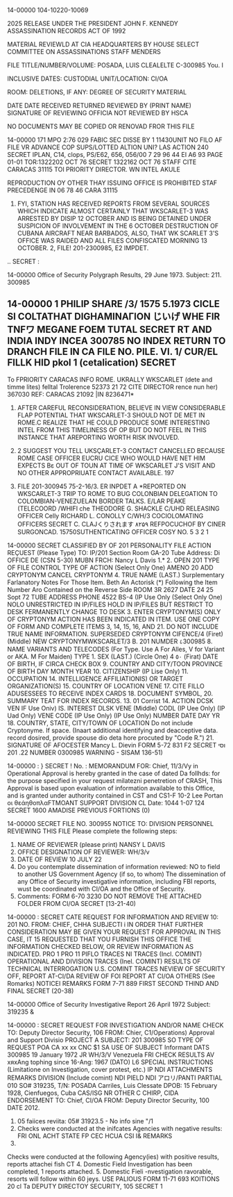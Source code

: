 14-00000
104-10220-10069

2025 RELEASE UNDER THE PRESIDENT JOHN F. KENNEDY ASSASSINATION RECORDS ACT OF 1992

MATERIAL REVIEWLD AT CIA HEADQUARTERS BY
HOUSE SELECT COMMITTEE ON ASSASSINATIONS STAFF MENDERS

FILE TITLE/NUMBER/VOLUME: POSADA, LUIS CLEALELTE
C-300985
You. I

INCLUSIVE DATES: 
CUSTODIAL UNIT/LOCATION: CI/OA

ROOM: 
DELETIONS, IF ANY: DEGREE OF SECURITY MATERIAL

DATE DATE
RECEIVED RETURNED REVIEWED BY (PRINT NAME) SIGNATURE OF REVIEWING OFFICIA
NOT REVIEWED BY HSCA

NO DOCUMENTS MAY BE COPIED OR RENOVAD FROR THIS FILE

14-00000
171 MPO 2:76
029
FABIC SEC DISSE BY 
1 11430UNIT NO FILO
AF FILE 
VR
ADVANCE COP SUPS/LOTTED 
ALTION UNI?
LAS ACTION 240
SECRET
IPLAN, C14, clops,
PS/E62, 656, 056/00
7 29 96 44 ΕΙ Α6 93 PAGE 01-01
TOR:1322202 OCT 76
SECRET 1322162 OCT 76 STAFF
CITE CARACAS 31115
TOI PRIORITY DIRECTOR.
WN INTEL AKULE

REPRODUCTION OY OTHER THAY
ISSUING OFFICE IS PROHIBITED
STAF PRECEDENGE
IN 06 78 46
CARA 31115

1. FYI, STATION HAS RECEIVED REPORTS FROM SEVERAL SOURCES
WHICH INDICATE ALMOST CERTAINLY THAT WKSCARLET-3 WAS ARRESTED BY
DISIP 12 OCTOBER AND IS BEING DETAINED UNDER SUSPICION OF
INVOLVEMENT IN THE 6 OCTOBER DESTRUCTION OF CUBANA AIRCRAFT NEAR
BARBADOS, ALSO, THAT WK SCARLET 3'S OFFICE WAS RAIDED AND ALL
FILES CONFISCATED MORNING 13 OCTOBER.
2, FILE! 201-2300985, E2 IMPDET.

.. SECRET
:

14-00000
Office of Security
Polygraph Results, 29 June 1973.
Subject: 211. 300985

14-00000
1
PHILIP SHARE
/3/
1575
5.1973
CICLE SI COLTATHAT DIGHAMINAΓΙΟΝ 
じいげ
WHE FIR TNFワ
MEGANE FOEM
TUTAL
SECRET
RT AND INDIA INDY
INCEA
300785
NO INDEX 
RETURN TO 
DRANCH 
FILE IN CA FILE NO.
PILE. VI. 1/ CUR/EL
FILLK HID
pkol
1 (cetalication)
SECRET
-
To FPRIORITY CARACAS INFO ROME.
UKRALLY WKSCARLET
(dete and timme lites)
felltal
Trolerence
52373 21 72
CITE DIRECTOR
rence nun her)
367030
REF: CARACAS 21092 |IN 8236471*

1. AFTER CAREFUL RECONSIDERATION, BELIEVE IN VIEW CONSIDERABLE
FLAP POTENTIAL THAT WKSCARLET-3 SHOULD NOT DE MET IN ROME.C
REALIZE THAT HE COULD PRODUCE SOME INTERESTING INTEL FROM THIS
TIMELINESS OF
OP BUT DO NOT FEEL IN THIS INSTANCE THAT AREPORTING WORTH RISK
INVOLVED.

2. 2
SUGGEST YOU TELL UKSÇARLET-3 CONTACT CANCELLED BECAUSE
ROME CASE OFFICER EUCRU CICE WHO WOULD HAVE NET HIM EXPECTS Bε
OUT OF TOUN AT TIME OF WKSCARLET J'S VISIT AND NO OTHER APPROPRIUATE
CONTACT AVAILABLE.
197
3. FILE 201-300945 75-2-16/3. ER INPDET A
*REPORTED ON WKSCARLET-3 TRIP TO ROME TO BUG COLONBIAN DELEGATION TO
COLOMBIAN-VENEZUELAN BORDER TALKS.
E/LAR PEAKE (TELECOORD
/WHIFI che
THEODORE G. SHACKLE
C/UHD
RELEASING OFFICER
Celly
RICHARD L. CONOLLY
C/WH/3
COCIOLOMATING OFFICERS
SECRET
C. CLAJくりされます
۸۲۵۹
REFPOCUCHOF BY CINER SURGONCAD.
15750SUTHENTICATING
OFFICER
COSY NO.
5
3
2
1

14-00000
SECRET
CLASSIFIED BY OF
201 PERSONALITY FILE ACTION REÇUEST
(Please Type)
TO: IP/201 Section Room GA-20 Tube Address: Di
OFFICE DE
(CSN 5-30)
MUBN
FRCH: Nancy L Davis
1.* 2.
OPEN 201
TYPE OF FILE CONTROL
TYPE OF ACTION
(Select Only One)
ΑΜΕΝΟ 20
ADD CRYPTONYM
CANCEL CRYPTONYM
4. TRUE NAME
(LAST.)
Surplementary Farlanatory Notes For Those Item.
Beth An Actorisk (*) Following the Item Number
Aro Contained on the Reverse Side
ROOM
3R 2627
DATE
24
25 Sopt 72
TUBE ADDRESS
PHONE
4522
BS-4
(IP Use Only
(Select Only One)
NOLO UNRESTRICTED IN IP/FILES
HOLD IN IP/FILES BUT RESTRICT TO DESK
FERMANENTLY CHANGE TO DESK
3. ENTER CRYPTONYM(S) ONLY OF CRYPTONYM ACTION HAS BEEN INDICATED IN ITEM.
USE ONE COPY OF FORM AND COMPLETE ITEMS 3, 14, 15, 16, AND 21. DO NOT INCLUDE
TRUE NAME INFORMATION.
SUPERSEDED CRYPTONYM CIFENCE/4
(Firet)
(Middle)
NEW CRYPTONYMWKSCARLET/3
B. 201 NUMDER
८300985
8. NAME VARIANTS AND TELECODES (For Type. Use A For Alles, V for Variant or AKA. M For Maiden)
TYPE
1.
SEX
(LAST.)
(Circle One)
4
٥٠
(Firat)
DATE OF BIRTH,
IF CIRCA CHECK BOX
9. COUNTRY AND CITY/TOON PROVINCE OF BIRTH
DAY
MONTH
YEAR
10. CITIZENSHIP
(IP Lise Only) 11. OCCUPATION
14. INTELLIGENCE AFFILIATIONIS) OR TARGET ORGANIZATION(S)
15. COUNTRY OF LOCATION
VENE
17. CITE FILLO ADUSESSEES TO RECEIVE INDEX CARDS
18. DOCUMENT SYMBOL,
20. SUMMARY TEAT FOR
INDEX RECORDS.
13. 01 Corrist 14. ACTION DCSK
VEN
IF Use Oniv) IS. INTEREST DLSK
VENE
(Middle)
CODL
(IP Uee Only)
(IP Uad Only)
VENE
CODE
(IP Use Only)
(IP Use Only)
NUMBER
DATE
DAY
YR 18. COUNTRY, STATE, CITY/TOWN OF LOCATION
Do not include Cryptonyme. If space.
(Inaart additional identifying and deacceptive data.
record dosired, provide spouse dio deta hore procuted by "Code R.")
21. SIGNATURE OF AFOCESTER
Mancy L. Dievin
FORM
5-72
831
F2
SECRET
וסי
22. 201 NUMBER
0300985
WARNING - SISAM
136-51)

14-00000
:
}
SECRET
!
No.
:
MEMORANDUM FOR: Chief, 11/3/Vy in
Operational Approval is hereby granted in the case of
dated Da follhds:
for the purpose specified in your request
milatezni penetretion of CRASH,
This Approval is based upon evaluation of information available to this
Office, and is granted under authority contained in CST and CS1-F 10-2
Lee Portan
οι θεάηθοπλαFTMOANT SUPPORT DIVISION
CL
Date:
1044
1-07 124
SECRET
1600
AMADISE PREVIOUS FORTIONS
(0)

14-00000
SECRET
FILE NO.
300955
NOTICE TO: DIVISION PERSONNEL REVIEWING THIS FILE
Please complete the following steps:
1. NAME OF REVIEWER (please print)
NANSY L DAVIS
2. OFFICE DESIGNATION OF REVIEWER:
WH/3/v
3. DATE OF REVIEW
10 JULY 22
4. Do you contemplate dissemination of information reviewed: NO
to field
to another US Government Agency (if so, to whom)
The dissemination of any Office of Security investigative information,
including FBI reports, wust be coordinated with CI/OA and the Office
of Security.
5. Comments:
FORM
6-70
3230
DO NOT REMOVE THE ATTACHED FOLDER FROM CI/OA
SECRET
[13-21-40)

14-00000
:
SECRET
CATE
REQUEST FOR INFORMATION AND REVIEW
10:
201 NO.
FROM: CHIEF, CHHA
SUBJECTI
i
IN ORDER THAT FURTHER CONSIDERATION MAY BE GIVEN YOUR REQUEST FOR APPROVAL IN THIS CASE, IT 15 REQUESTED
THAT YOU FURNISH THIS OFFICE THE INFORMATION CHECKED BELOW, OR REVIEW INFORMATION AS INDICATED.
PRO 1
PRO 11
PIFLO TRACES
NI TRACES (Incl. COMINT)
OPERATIONAL AND DIVISION TRACES (Inel. COMINT)
RESULTS OF TECHNICAL INTERROGATION
U.S. COMINT TRACES
NEVIEW OF SECURITY OFF, REPORT AT-CI/DA
REVIEW OF FOI REPORT AT CI/OA
OTHERS (See Romarks)
NOTICEI
REMARKS
FORM
7-71
889
FIRST
SECOND
THIND AND FINAL
SECRET
(20-38)

14-00000
Office of Security Investigative Report
26 April 1972
Subject: 319235
&

14-00000
:
SECRET
REQUEST FOR INVESTIGATION AND/OR NAME CHECK
TO: Deputy Director Security, 106
FROM: Chier, C1/Operations) Approval
and Support Divisio
PROJECT A
SUBJECT:
201
300985 SO
TYPE OF REQUEST
POA
CA
xx
xx
CNC
$1
SA
USE OF SUBJECT
Informant
DATS
300985
19 January 1972 JR
WH/3/V
Venezuela
FRI CHECK RESULTS AV
хяxAng
tophing since 16-Ang: 1967 (DATO)
L6
SPECIAL INSTRUCTIONS (Limitatione on Investigation, cover protest, etc.)
IP
NDI
ATTACHMENTS
REMARKS
DIVISION (Include comint)
NDI
PIELD
NDI
アロリ/PANTI
PARTIAL 010
SO# 319235,
T/N: POSADA Carriles, Luis Clessate
DPOB: 15 February 1928, Cienfuegos, Cuba
CAS/ISG
NR
OTHER
C
CHIRP, CIDA
ENDORSEMENT
TO: Chief, CI/OA
FROM: Deputy Director Security, 100
DATE 2012.
1. 05 faiices reviita: 05# 31923.5 - No info sine "/1
32. Checks were conducted at the inifcates Agencies with negative results:
FRI
ONL
ACHT
STATE
FP
CEC HCUA CSI
I&
REMARKS
3.
Checks were conducted at the following Agency(ies) with positive results,
reports attachei
fish
CT
4. Domestic Field Investigation has been completed, 1 reports attached.
5. Domestic Fieli -nvestigation ravorable, resorts will follow within 60 jeys.
USE PALIOUS
FORM
11-71
693
KOITIONS
20 cl Ta
DEPUTY DIRECTOY SECURITY, 105
SECRET
1
